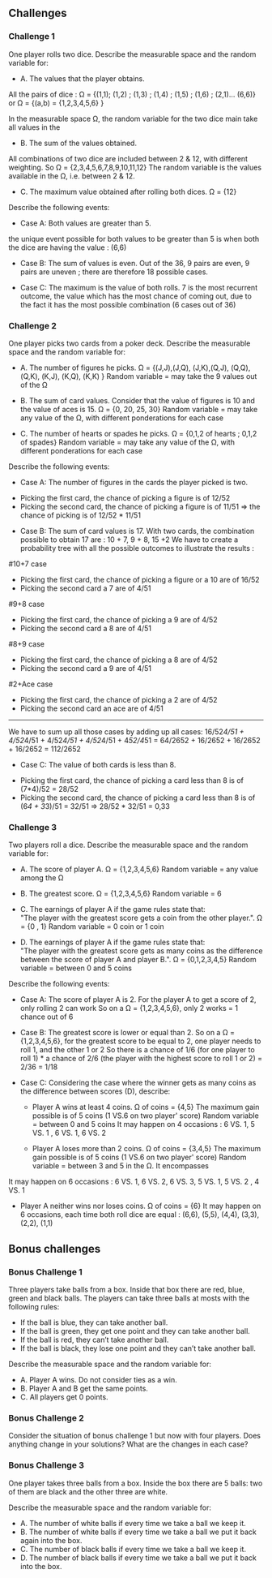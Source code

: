 ## Challenges
### Challenge 1
One player rolls two dice. Describe the measurable space and the random variable for:
* A. The values that the player obtains.

All the pairs of dice :
Ω = {(1,1); (1,2) ; (1,3) ; (1,4) ; (1,5) ; (1,6) ; (2,1)... (6,6)}
or
Ω = {(a,b) = {1,2,3,4,5,6} }

In the measurable space Ω, the random variable for the two dice main take all values in the 

* B. The sum of the values obtained.

All combinations of two dice are included between 2 & 12, with different weighting.
So Ω = {2,3,4,5,6,7,8,9,10,11,12}
The random variable is the values available in the Ω, i.e. between 2 & 12.

* C. The maximum value obtained after rolling both dices.
Ω = {12}

Describe the following events:
* Case A: Both values are greater than 5.

the unique event possible for both values to be greater than 5 is when both the dice are having the value : (6,6)

* Case B: The sum of values is even.
Out of the 36, 9 pairs are even, 9 pairs are uneven ; there are therefore 18 possible cases.

* Case C: The maximum is the value of both rolls.
7 is the most recurrent outcome, the value which has the most chance of coming out, due to the fact it has the most possible combination (6 cases out of 36)

### Challenge 2
One player picks two cards from a poker deck. Describe the measurable space and the random variable for:

* A. The number of figures he picks.
Ω = {(J,J),(J,Q), (J,K),(Q,J), (Q,Q), (Q,K), (K,J), (K,Q), (K,K) }
Random variable = may take the 9 values out of the Ω

* B. The sum of card values. Consider that the value of figures is 10 and the value of aces is 15.
Ω = {0, 20, 25, 30}
Random variable = may take any value of the Ω, with different ponderations for each case

* C. The number of hearts or spades he picks.
Ω = {0,1,2 of hearts ; 0,1,2 of spades}
Random variable = may take any value of the Ω, with different ponderations for each case

Describe the following events:
* Case A: The number of figures in the cards the player picked is two.
- Picking the first card, the chance of picking a figure is of 12/52
- Picking the second card, the chance of picking a figure is of 11/51
=> the chance of picking is of 12/52 * 11/51

* Case B: The sum of card values is 17.
With two cards, the combination possible to obtain 17 are : 10 + 7, 9 + 8, 15 +2
We have to create a probability tree with all the possible outcomes to illustrate the results :

#10+7 case
- Picking the first card, the chance of picking a figure or a 10 are of 16/52
- Picking the second card a 7 are of 4/51

#9+8 case
- Picking the first card, the chance of picking a 9 are of 4/52
- Picking the second card a 8 are of 4/51

#8+9 case
- Picking the first card, the chance of picking a 8 are of 4/52
- Picking the second card a 9 are of 4/51

#2+Ace case
- Picking the first card, the chance of picking a 2 are of 4/52
- Picking the second card an ace are of 4/51
******
We have to sum up all those cases by adding up all cases: 
16/52*4/51 + 4/52*4/51 + 4/52*4/51 + 4/52*4/51 + 4*52/4*51
= 64/2652 + 16/2652 + 16/2652 + 16/2652
= 112/2652
* Case C: The value of both cards is less than 8.
- Picking the first card, the chance of picking a card less than 8 is of (7*4)/52 = 28/52
- Picking the second card, the chance of picking a card less than 8 is of (6*4 + 3*3)/51 = 32/51 
=> 28/52 * 32/51 = 0,33

### Challenge 3
Two players roll a dice. Describe the measurable space and the random variable for:
* A. The score of player A.
Ω = {1,2,3,4,5,6}
Random variable = any value among the Ω

* B. The greatest score.
Ω = {1,2,3,4,5,6}
Random variable = 6

* C. The earnings of player A if the game rules state that:  
"The player with the greatest score gets a coin from the other player.".
Ω = {0 , 1}
Random variable = 0 coin or 1 coin

* D. The earnings of player A if the game rules state that:  
"The player with the greatest score gets as many coins as the difference between the score of player A and player B.". 
Ω = {0,1,2,3,4,5}
Random variable = between 0 and 5 coins

Describe the following events:
* Case A: The score of player A is 2.
For the player A to get a score of 2, only rolling 2 can work
So on a Ω = {1,2,3,4,5,6}, only 2 works = 1 chance out of 6

* Case B: The greatest score is lower or equal than 2.
So on a Ω = {1,2,3,4,5,6}, for the greatest score to be equal to 2, one player needs to roll 1, and the other 1 or 2
So there is a chance of 1/6 (for one player to roll 1) * a chance of 2/6 (the player with the highest score to roll 1 or 2)
= 2/36 = 1/18

* Case C: Considering the case where the winner gets as many coins as the difference between scores (D), describe: 
  * Player A wins at least 4 coins.
Ω of coins = {4,5}
The maximum gain possible is of 5 coins (1 VS.6 on two player' score)
Random variable = between 0 and 5 coins
It may happen on 4 occasions : 6 VS. 1, 5 VS. 1 , 6 VS. 1, 6 VS. 2

  * Player A loses more than 2 coins.
Ω of coins = {3,4,5}
The maximum gain possible is of 5 coins (1 VS.6 on two player' score)
Random variable = between 3 and 5 in the Ω. It encompasses

It may happen on 6 occasions : 6 VS. 1, 6 VS. 2, 6 VS. 3, 5 VS. 1, 5 VS. 2 , 4 VS. 1 

  * Player A neither wins nor loses coins.
Ω of coins = {6}
It may happen on 6 occasions, each time both roll dice are equal : (6,6), (5,5), (4,4), (3,3), (2,2), (1,1) 

## Bonus challenges
### Bonus Challenge 1
Three players take balls from a box. Inside that box there are red, blue, green and black balls. The players can take three balls at mosts with the following rules:

* If the ball is blue, they can take another ball.
* If the ball is green, they get one point and they can take another ball.
* If the ball is red, they can’t take another ball.
* If the ball is black, they lose one point and they can’t take another ball.

Describe the measurable space and the random variable for:
* A. Player A wins. Do not consider ties as a win.
* B. Player A and B get the same points.
* C. All players get 0 points.

### Bonus Challenge 2
Consider the situation of bonus challenge 1 but now with four players. Does anything change in your solutions? What are the changes in each case?

### Bonus Challenge 3
One player takes three balls from a box. Inside the box there are 5 balls: two of them are black and the other three are white. 

Describe the measurable space and the random variable for:
* A. The number of white balls if every time we take a ball we keep it.
* B. The number of white balls if every time we take a ball we put it back again into the box.
* C. The number of black balls if every time we take a ball we keep it.
* D. The number of black balls if every time we take a ball we put it back into the box.